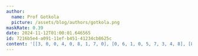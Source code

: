 ```yaml
---
author:
  name: Prof Gotkola
  picture: /assets/blog/authors/gotkola.png
maskRate: 0.39
date: 2024-11-12T01:00:01.646565
id: 7216b5e4-a091-11ef-b451-41234cb8625c
content: '[[3, 0, 0, 4, 0, 8, 1, 7, 0], [0, 6, 1, 0, 5, 7, 3, 4, 8], [8, 4, 0, 3, 1, 2, 5, 0, 9], [4, 0, 0, 0, 8, 3, 0, 5, 6], [0, 0, 6, 0, 4, 9, 0, 3, 7], [0, 8, 3, 0, 0, 6, 2, 0, 0], [6, 0, 9, 7, 2, 5, 0, 8, 0], [5, 0, 8, 6, 3, 0, 0, 9, 1], [7, 0, 4, 8, 0, 1, 6, 0, 0]]'
---
```

